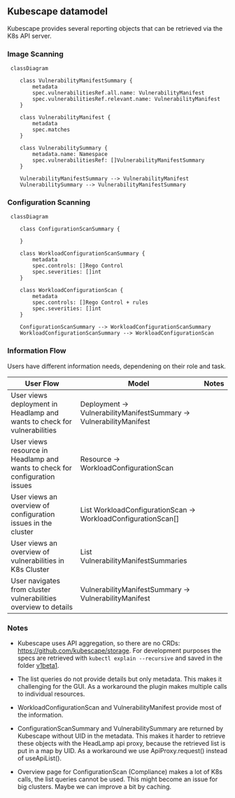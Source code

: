 ## Kubescape datamodel

Kubescape provides several reporting objects that can be retrieved via the K8s API server.

### Image Scanning

```mermaid
 classDiagram

    class VulnerabilityManifestSummary {
        metadata
        spec.vulnerabilitiesRef.all.name: VulnerabilityManifest
        spec.vulnerabilitiesRef.relevant.name: VulnerabilityManifest
    }

    class VulnerabilityManifest {
        metadata
        spec.matches
    }

    class VulnerabilitySummary {
        metadata.name: Namespace
        spec.vulnerabilitiesRef: []VulnerabilityManifestSummary
    }

    VulnerabilityManifestSummary --> VulnerabilityManifest
    VulnerabilitySummary --> VulnerabilityManifestSummary
```

### Configuration Scanning

```mermaid
 classDiagram

    class ConfigurationScanSummary {

    }

    class WorkloadConfigurationScanSummary {
        metadata
        spec.controls: []Rego Control
        spec.severities: []int
    }

    class WorkloadConfigurationScan {
        metadata
        spec.controls: []Rego Control + rules
        spec.severities: []int
    }

    ConfigurationScanSummary --> WorkloadConfigurationScanSummary
    WorkloadConfigurationScanSummary --> WorkloadConfigurationScan

```

### Information Flow

Users have different information needs, dependening on their role and task.

| User Flow                                                                   | Model                                                               | Notes |
| --------------------------------------------------------------------------- | ------------------------------------------------------------------- | ----- |
| User views deployment in Headlamp and wants to check for vulnerabilities    | Deployment -> VulnerabilityManifestSummary -> VulnerabilityManifest |       |
| User views resource in Headlamp and wants to check for configuration issues | Resource -> WorkloadConfigurationScan                               |       |
| User views an overview of configuration issues in the cluster               | List WorkloadConfigurationScan -> WorkloadConfigurationScan[]       |       |
| User views an overview of vulnerabilities in K8s Cluster                    | List VulnerabilityManifestSummaries                                 |       |
| User navigates from cluster vulnerabilities overview to details             | VulnerabilityManifestSummary -> VulnerabilityManifest               |       |

### Notes

- Kubescape uses API aggregation, so there are no CRDs: https://github.com/kubescape/storage. For development purposes the specs are retrieved with `kubectl explain --recursive` and saved in the folder [v1beta1](/v1beta1).

- The list queries do not provide details but only metadata. This makes it challenging for the GUI. As a workaround the plugin makes multiple calls to individual resources.

- WorkloadConfigurationScan and VulnerabilityManifest provide most of the information.

- ConfigurationScanSummary and VulnerabilitySummary are returned by Kubescape without UID in the metadata. This makes it harder to retrieve these objects with the HeadLamp api proxy, because the retrieved list is put in a map by UID. As a workaround we use ApiProxy.request() instead of useApiList().

- Overview page for ConfigurationScan (Compliance) makes a lot of K8s calls, the list queries cannot be used. This might become an issue for big clusters. Maybe we can improve a bit by caching.
